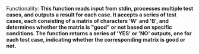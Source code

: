 Functionality: **This function reads input from stdin, processes multiple test cases, and outputs a result for each case. It accepts a series of test cases, each consisting of a matrix of characters 'W' and 'B', and determines whether the matrix is "good" or not based on specific conditions. The function returns a series of 'YES' or 'NO' outputs, one for each test case, indicating whether the corresponding matrix is good or not.**